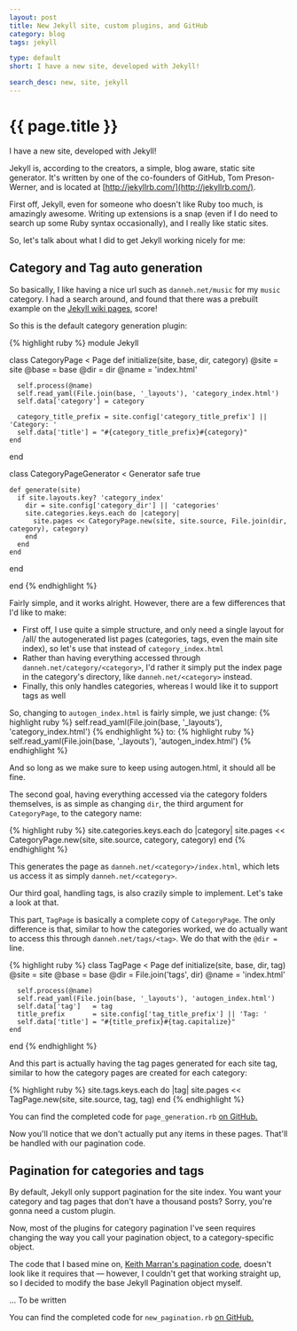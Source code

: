 ```yaml
---
layout: post
title: New Jekyll site, custom plugins, and GitHub
category: blog
tags: jekyll

type: default
short: I have a new site, developed with Jekyll!

search_desc: new, site, jekyll
---
```


# {{ page.title }}

I have a new site, developed with Jekyll!

Jekyll is, according to the creators, a simple, blog aware, static site generator. It's written by one of the co-founders of GitHub, Tom Preson-Werner, and is located at [http://jekyllrb.com/](http://jekyllrb.com/).

First off, Jekyll, even for someone who doesn't like Ruby too much, is amazingly awesome. Writing up extensions is a snap (even if I do need to search up some Ruby syntax occasionally), and I really like static sites.

So, let's talk about what I did to get Jekyll working nicely for me:


## Category and Tag auto generation

So basically, I like having a nice url such as ```danneh.net/music``` for my ```music``` category. I had a search around, and found that there was a prebuilt example on the [Jekyll wiki pages](https://github.com/mojombo/jekyll/wiki/Plugins), score!

So this is the default category generation plugin:

{% highlight ruby %}
module Jekyll

  class CategoryPage < Page
    def initialize(site, base, dir, category)
      @site = site
      @base = base
      @dir = dir
      @name = 'index.html'

      self.process(@name)
      self.read_yaml(File.join(base, '_layouts'), 'category_index.html')
      self.data['category'] = category

      category_title_prefix = site.config['category_title_prefix'] || 'Category: '
      self.data['title'] = "#{category_title_prefix}#{category}"
    end
  end

  class CategoryPageGenerator < Generator
    safe true
    
    def generate(site)
      if site.layouts.key? 'category_index'
        dir = site.config['category_dir'] || 'categories'
        site.categories.keys.each do |category|
          site.pages << CategoryPage.new(site, site.source, File.join(dir, category), category)
        end
      end
    end
  end

end
{% endhighlight %}

Fairly simple, and it works alright. However, there are a few differences that I'd like to make:

* First off, I use quite a simple structure, and only need a single layout for /all/ the autogenerated list pages (categories, tags, even the main site index), so let's use that instead of ```category_index.html```
* Rather than having everything accessed through ```danneh.net/category/<category>```, I'd rather it simply put the index page in the category's directory, like ```danneh.net/<category>``` instead.
* Finally, this only handles categories, whereas I would like it to support tags as well

So, changing to ```autogen_index.html``` is fairly simple, we just change:
{% highlight ruby %}
      self.read_yaml(File.join(base, '_layouts'), 'category_index.html')
{% endhighlight %}
to:
{% highlight ruby %}
      self.read_yaml(File.join(base, '_layouts'), 'autogen_index.html')
{% endhighlight %}

And so long as we make sure to keep using autogen.html, it should all be fine.


The second goal, having everything accessed via the category folders themselves, is as simple as changing ```dir```, the third argument for ```CategoryPage```, to the category name:

{% highlight ruby %}
        site.categories.keys.each do |category|
          site.pages << CategoryPage.new(site, site.source, category, category)
        end
{% endhighlight %}

This generates the page as ```danneh.net/<category>/index.html```, which lets us access it as simply ```danneh.net/<category>```.


Our third goal, handling tags, is also crazily simple to implement. Let's take a look at that.

This part, ```TagPage``` is basically a complete copy of ```CategoryPage```. The only difference is that, similar to how the categories worked, we do actually want to access this through ```danneh.net/tags/<tag>```. We do that with the ```@dir =``` line.

{% highlight ruby %}
  class TagPage < Page
    def initialize(site, base, dir, tag)
      @site = site
      @base = base
      @dir = File.join('tags', dir)
      @name = 'index.html'

      self.process(@name)
      self.read_yaml(File.join(base, '_layouts'), 'autogen_index.html')
      self.data['tag']   = tag
      title_prefix       = site.config['tag_title_prefix'] || 'Tag: '
      self.data['title'] = "#{title_prefix}#{tag.capitalize}"
    end
  end
{% endhighlight %}

And this part is actually having the tag pages generated for each site tag, similar to how the category pages are created for each category:

{% highlight ruby %}
        site.tags.keys.each do |tag|
          site.pages << TagPage.new(site, site.source, tag, tag)
        end
{% endhighlight %}

You can find the completed code for ```page_generation.rb``` [on GitHub.](https://github.com/Danneh/danneh.github.com/blob/source/_plugins/page_generation.rb)

Now you'll notice that we don't actually put any items in these pages. That'll be handled with our pagination code.


## Pagination for categories and tags

By default, Jekyll only support pagination for the site index. You want your category and tag pages that don't have a thousand posts? Sorry, you're gonna need a custom plugin.

Now, most of the plugins for category pagination I've seen requires changing the way you call your pagination object, to a category-specific object.

The code that I based mine on, [Keith Marran's pagination code](http://www.marran.com/tech/category-pagination-in-jekyll/), doesn't look like it requires that — however, I couldn't get that working straight up, so I decided to modify the base Jekyll Pagination object myself.

… To be written

You can find the completed code for ```new_pagination.rb``` [on GitHub.](https://github.com/Danneh/danneh.github.com/blob/source/_plugins/new_pagination.rb)
